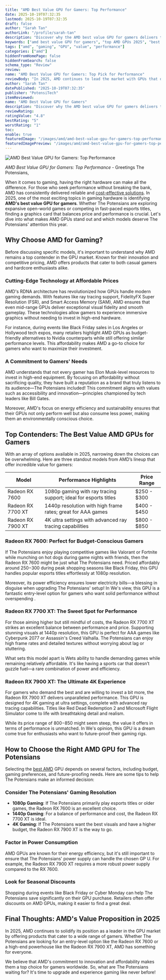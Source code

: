 ```yaml
---
title: "AMD Best Value GPU for Gamers: Top Performance"
date: 2025-10-19T07:32:35
lastmod: 2025-10-19T07:32:35
draft: false
author: "Sarah Tan"
authorLink: "/profile/sarah-tan"
description: "Discover why the AMD best value GPU for gamers delivers top performance at an unbeatable price. Perfect for gaming enthusiasts on a budget!"
keywords: ["amd best value GPU for gamers", "top AMD GPUs 2025", "best value gaming GPUs"]
tags: ["amd", "gaming", "GPU", "value", "performance"]
categories: ["amd"]
hiddenFromHomePage: false
hiddenFromSearch: false
schema_type: "Review"
review:
name: "AMD Best Value GPU for Gamers: Top Pick for Performance"
reviewBody: "In 2025, AMD continues to lead the market with GPUs that deliver exceptional value for gamers. From budget-friendly options to high-performance models, discover the best AMD GPUs for smooth gameplay and stunning visuals."
author: "Sarah Tan"
datePublished: "2025-10-19T07:32:35"
publisher: "PotensiTech"
itemReviewed:
name: "AMD Best Value GPU for Gamers"
description: "Discover why the AMD best value GPU for gamers delivers top performance at an unbeatable price. Perfect for gaming enthusiasts on a budget!"
reviewRating:
ratingValue: "4.8"
bestRating: "5"
worstRating: "1"
toc:
enable: true
featuredImage: "/images/amd/amd-best-value-gpu-for-gamers-top-performance.jpg"
featuredImagePreview: "/images/amd/amd-best-value-gpu-for-gamers-top-performance.jpg"
---
```


![AMD Best Value GPU for Gamers: Top Performance](/images/amd/amd-best-value-gpu-for-gamers-top-performance.jpg)


*AMD Best Value GPU for Gamers: Top Performance* - Greetings The Potensians,

When it comes to gaming, having the right hardware can make all the difference. For ​those who seek performance without breaking the bank, AMD has consistently delivered reliable and [cost-effective solutions](/amd/amd-cost-effective-solutions). In 2025, one of the most exciting topics in gaming hardware is identifying __AMD's best value GPU for gamers__. Whether The Potensians are exploring expansive open-world games or competing in fast-paced esports titles, finding a graphics card that balances price and performance is crucial. Let's dive into what makes AMD GPUs stand out and which models deserve The Potensians' attention this year.

## Why Choose AMD for Gaming?

Before discussing specific models, it's important to understand why AMD remains a top contender in the GPU market.  Known for their innovation and competitive pricing, AMD offers products that cater to both casual gamers and hardcore enthusiasts alike.

### Cutting-Edge Technology at Affordable Prices

AMD's RDNA architecture has revolutionized how GPUs handle modern gaming demands. With features like ray tracing support, FidelityFX Super Resolution (FSR), and Smart Access Memory (SAM), AMD ensures that even mid-range GPUs deliver exceptional visual fi​delity and smooth gameplay. These technologies allow gamers to experience immersive graphics without needing to invest in high-end hardware.

For instance, during events like Black Friday sales in Los Angeles or Hollywood tech expos, many retailers highlight AMD GPUs as budget-friendly alternatives to Nvidia counterparts while still offering similar performance levels. This affordability makes AMD a go-to choice for gamers who want to maximize their investment.

### A Commitment to Gamers' Needs

AMD understands that not every gamer has Elon Musk-level resources to invest in high-end equipment. By focusing on affordability without sacrificing quality, they have built a reputation as a brand that truly listens to its audience—The Potensians included! This commitment aligns with values such as accessibility and innovation—principles championed by tech leaders like Bill Gates.

Moreover, AMD's focus on energy efficiency and sustainability ensures that their GPUs not only perform well but also consume less power, making them an environmentally conscious choice.

## Top Contenders: The Best Value AMD GPUs for Gamers

With an array of options available in 2025, narrowing down the choices can be overwhelming. Here are three standout models from AMD’s lineup that offer incredible value for gamers:

<div class="table-responsive">
<table class="html-table">
<thead>
<tr>
<th>Model</th>
<th>Performance Highlights</th>
<th>Price Range</th>
</tr>
</thead>
<tbody>
<tr>
<td>Radeon RX 7600</td>
<td>1080p gaming with ray tracing support; ideal for esports titles</td>
<td>$250 - $300</td>
</tr>
<tr>
<td>Radeon RX 7700 XT</td>
<td>1440p resolution with high frame rates; great for AAA games</td>
<td>$400 - $450</td>
</tr>
<tr>
<td>Radeon RX 7900 XT</td>
<td>4K ultra settings with advanced ray tracing capabilities</td>
<td>$800 - $850</td>
</tr>
</tbody>
</table>
</div>

### Radeon RX 7600: Perfect for Budget-Conscious Gamers

If The Potensians enjoy playing competitive games like Valorant or Fortnite while munching on hot dogs during game nights with friends, then the Radeon RX 7600 might be just what The Potensians need. Priced affordably around $250-$300 during peak shopping seasons like Black Friday, this GPU handles popular esports titles effortlessly at 1080p resolution.

Moreover, its power efficiency ensures lower electricity bills—a blessing in disguise when upgrading The Potensians' setup! In We's view, this GPU is a fantastic entry-level option for gamers who want solid performance without overspending .

### Radeon RX 7700 XT: The Sweet Spot for Performance

For those aiming higher but still mindful of costs, the Radeon RX 7700 XT strikes an excellent balance between performance and price. Supporting stunning visuals at 1440p resolution, this GPU is perfect for AAA games like Cyberpunk 2077 or Assassin's Creed Valhalla. The Potensians can enjoy high frame rates and detailed textures without worrying about lag or stuttering.

What sets this model apart is We​ts ability to handle demanding games while remaining relatively affordable. It's like having a sports car that doesn’t guzzle fuel—a rare combination of power and efficiency.

### Radeon RX 7900 XT: The Ultimate 4K Experience

For gamers who demand the best and are willing to invest a bit more, the Radeon RX 7900 XT delivers unparalleled performance. This GPU is designed for 4K gaming at ultra settings, complete with advanced ray tracing capabilities. Titles like Red Dead Redemption 2 and Microsoft Flight Simulator come to life with breathtaking detail and realism.

While its price range of $800-$850 might seem steep, the value it offers in terms of performance is unmatched. In We's opinion, this GPU is a dream come true for enthusiasts who want to future-proof their gaming rigs.

## How to Choose the Right AMD GPU for The Potensians

Selecting the [best AMD](/amd/best-amd-gaming-processor) GPU depends on several factors, including budget, gaming preferences, and future-proofing needs. Here are some tips to help The Potensians make an informed decision:

### Consider The Potensians' Gaming Resolution

- __1080p Gaming__: If The Potensians primarily play esports titles or older games, the Radeon RX 7600 is an excellent choice.
- **1440p Gaming**: For a balance of performance and cost, the Radeon RX 7700 XT is ideal.
- **4K Gaming**: If The Potensians want the best visuals and have a higher budget, the Radeon RX 7900 XT is the way to go.

### Factor in Power Consumption

AMD GPUs are known for their energy efficiency, but it's still important to ensure that The Potensians' power supply can handle the chosen GP U. For example, the Radeon RX 7900 XT requires a more robust power supply compared to the RX 7600.

### Look for Seasonal Discounts

Shopping during events like Black Friday or Cyber Monday can help The Potensians save significantly on their GPU purchase. Retailers often offer discounts on AMD GPUs, making it easier to find a great deal.

## Final Thoughts: AMD's Value Proposition in 2025

In 2025, AMD continues to solidify its position as a leader in the GPU market by offering products that cater to a wide range of gamers. Whether The Potensians are looking for an entry-level option like the Radeon RX 7600 or a high-end powerhouse like the Radeon RX 7900 XT, AMD has something for everyone.

We believe that AMD's commitment to innovation and affordability makes them a top choice for gamers worldwide. So, what are The Potensians waiting for? It's time to upgrade and experience gaming like never before!